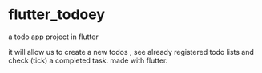 # flutter_todoey

a todo app project in flutter

it will allow us to create a new todos , see already registered todo lists and check (tick) a completed task.
made with flutter.
